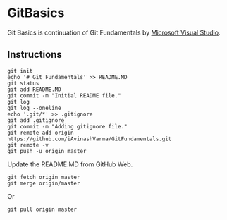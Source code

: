 # GitBasics
Git Basics is continuation of Git Fundamentals by [Microsoft Visual Studio](https://youtu.be/c3482qAzZLQ).

## Instructions

```console
git init
echo '# Git Fundamentals' >> README.MD
git status
git add README.MD
git commit -m "Initial README file."
git log
git log --oneline
echo '.git/*' >> .gitignore
git add .gitignore
git commit -m "Adding gitignore file."
git remote add origin https://github.com/iAvinashVarma/GitFundamentals.git
git remote -v
git push -u origin master
```

Update the README.MD from GitHub Web.

```console
git fetch origin master
git merge origin/master
```

Or

```console
git pull origin master
```

